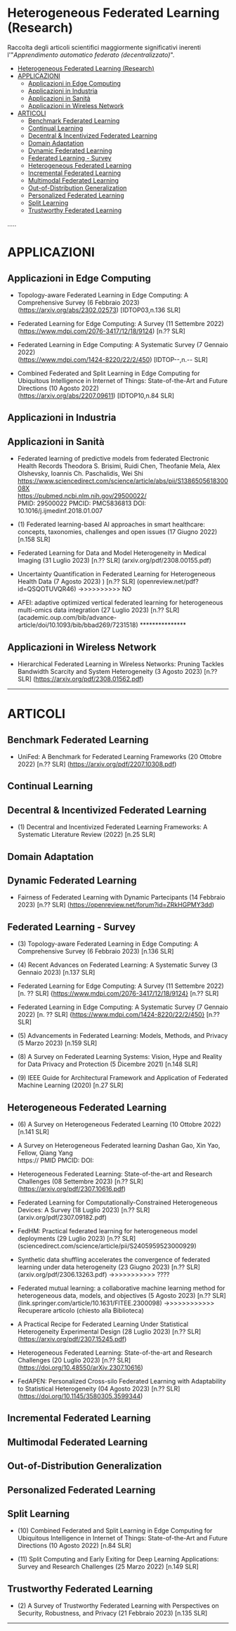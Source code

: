 # Heterogeneous Federated Learning (Research)
Raccolta degli articoli scientifici maggiormente significativi inerenti l'"_Apprendimento automatico federato (decentralizzato)_".
 

- [Heterogeneous Federated Learning (Research)](#heterogeneous-federated-learning-research)
- [APPLICAZIONI](#applicazioni)
  - [Applicazioni in Edge Computing](#applicazioni-in-edge-computing)
  - [Applicazioni in Industria](#applicazioni-in-industria)
  - [Applicazioni in Sanità](#applicazioni-in-sanità)
  - [Applicazioni in Wireless Network](#applicazioni-in-wireless-network)
- [ARTICOLI](#articoli)
  - [Benchmark Federated Learning](#benchmark-federated-learning)
  - [Continual Learning](#continual-learning)
  - [Decentral \& Incentivized Federated Learning](#decentral--incentivized-federated-learning)
  - [Domain Adaptation](#domain-adaptation)
  - [Dynamic Federated Learning](#dynamic-federated-learning)
  - [Federated Learning - Survey](#federated-learning---survey)
  - [Heterogeneous Federated Learning](#heterogeneous-federated-learning)
  - [Incremental Federated Learning](#incremental-federated-learning)
  - [Multimodal Federated Learning](#multimodal-federated-learning)
  - [Out-of-Distribution Generalization](#out-of-distribution-generalization)
  - [Personalized Federated Learning](#personalized-federated-learning)
  - [Split Learning](#split-learning)
  - [Trustworthy Federated Learning](#trustworthy-federated-learning)

 

.....


# APPLICAZIONI

## Applicazioni in Edge Computing

* Topology-aware Federated Learning in Edge Computing: A Comprehensive Survey (6 Febbraio 2023)   
  (https://arxiv.org/abs/2302.02573) [IDTOP03,n.136 SLR]

* Federated Learning for Edge Computing: A Survey (11 Settembre 2022)   
  (https://www.mdpi.com/2076-3417/12/18/9124) [n.?? SLR]

* Federated Learning in Edge Computing: A Systematic Survey (7 Gennaio 2022)    
  (https://www.mdpi.com/1424-8220/22/2/450) [IDTOP--,n.-- SLR]

* Combined Federated and Split Learning in Edge Computing for Ubiquitous Intelligence in Internet of Things: State-of-the-Art and Future Directions (10 Agosto 2022)   
  (https://arxiv.org/abs/2207.09611) [IDTOP10,n.84 SLR]


## Applicazioni in Industria


## Applicazioni in Sanità

* Federated learning of predictive models from federated Electronic Health Records
Theodora S. Brisimi, Ruidi Chen, Theofanie Mela, Alex Olshevsky, Ioannis Ch. Paschalidis, Wei Shi \
https://www.sciencedirect.com/science/article/abs/pii/S138650561830008X \
https://pubmed.ncbi.nlm.nih.gov/29500022/ \
PMID: 29500022 PMCID: PMC5836813 DOI: 10.1016/j.ijmedinf.2018.01.007

* (1) Federated learning-based AI approaches in smart healthcare: concepts, taxonomies, challenges and open issues (17 Giugno 2022) [n.158 SLR]

* Federated Learning for Data and Model Heterogeneity in Medical Imaging (31 Luglio 2023) [n.?? SLR] (arxiv.org/pdf/2308.00155.pdf)

* Uncertainty Quantification in Federated Learning for Heterogeneous Health Data (7 Agosto 2023) ) [n.?? SLR] (openreview.net/pdf?id=QSQOTUVQR46)  ->>>>>>>>>> NO

* AFEI: adaptive optimized vertical federated learning for heterogeneous multi-omics data integration (27 Luglio 2023) [n.?? SLR] (academic.oup.com/bib/advance-article/doi/10.1093/bib/bbad269/7231518) ***************


## Applicazioni in Wireless Network

* Hierarchical Federated Learning in Wireless Networks: Pruning Tackles Bandwidth Scarcity and System Heterogeneity (3 Agosto 2023) [n.?? SLR] (https://arxiv.org/pdf/2308.01562.pdf)



-------------

# ARTICOLI

## Benchmark Federated Learning

* UniFed: A Benchmark for Federated Learning Frameworks (20 Ottobre 2022) [n.?? SLR] (https://arxiv.org/pdf/2207.10308.pdf)


## Continual Learning

## Decentral & Incentivized Federated Learning

* (1) Decentral and Incentivized Federated Learning Frameworks: A Systematic Literature Review (2022) [n.25 SLR]


## Domain Adaptation

## Dynamic Federated Learning

* Fairness of Federated Learning with Dynamic Partecipants (14 Febbraio 2023) [n.?? SLR] (https://openreview.net/forum?id=ZRkHGPMY3dd)


## Federated Learning - Survey

* (3) Topology-aware Federated Learning in Edge Computing: A Comprehensive Survey (6 Febbraio 2023) [n.136 SLR]

* (4) Recent Advances on Federated Learning: A Systematic Survey (3 Gennaio 2023) [n.137 SLR]

* Federated Learning for Edge Computing: A Survey (11 Settembre 2022) [n. ?? SLR] {https://www.mdpi.com/2076-3417/12/18/9124} [n.?? SLR]

* Federated Learning in Edge Computing: A Systematic Survey (7 Gennaio 2022) [n. ?? SLR] {https://www.mdpi.com/1424-8220/22/2/450} [n.?? SLR]

* (5) Advancements in Federated Learning: Models, Methods, and Privacy (5 Marzo 2023) [n.159 SLR]

* (8) A Survey on Federated Learning Systems: Vision, Hype and Reality for Data Privacy and Protection (5 Dicembre 2021) [n.148 SLR]

* (9) IEEE Guide for Architectural Framework and Application of Federated Machine Learning (2020) [n.27 SLR]


## Heterogeneous Federated Learning

* (6) A Survey on Heterogeneous Federated Learning (10 Ottobre 2022) [n.141 SLR]

* A Survey on Heterogeneous Federated learning
Dashan Gao, Xin Yao, Fellow, Qiang Yang \
https://
PMID  PMCID:  DOI:

* Heterogeneous Federated Learning: State-of-the-art and Research Challenges (08 Settembre 2023) [n.?? SLR] (https://arxiv.org/pdf/2307.10616.pdf)

* Federated Learning for Computationally-Constrained Heterogeneous Devices: A Survey (18 Luglio 2023) [n.?? SLR] (arxiv.org/pdf/2307.09182.pdf)

* FedHM: Practical federated learning for heterogeneous model deployments (29 Luglio 2023) [n.?? SLR] (sciencedirect.com/science/article/pii/S2405959523000929)

* Synthetic data shuffling accelerates the convergence of federated learning under data heterogeneity (23 Giugno 2023) [n.?? SLR] (arxiv.org/pdf/2306.13263.pdf) ->>>>>>>>>>> ????

* Federated mutual learning: a collaborative machine learning method for heterogeneous data, models, and objectives (5 Agosto 2023) [n.?? SLR] (link.springer.com/article/10.1631/FITEE.2300098) ->>>>>>>>>>>> Recuperare articolo (chiesto alla Biblioteca)

* A Practical Recipe for Federated Learning Under Statistical Heterogeneity Experimental Design (28 Luglio 2023) [n.?? SLR] (https://arxiv.org/pdf/2307.15245.pdf)

* Heterogeneous Federated Learning: State-of-the-art and Research Challenges (20 Luglio 2023) [n.?? SLR] (https://doi.org/10.48550/arXiv.2307.10616)

* FedAPEN: Personalized Cross-silo Federated Learning with Adaptability to Statistical Heterogeneity (04 Agosto 2023) [n.?? SLR] (https://doi.org/10.1145/3580305.3599344)


## Incremental Federated Learning

## Multimodal Federated Learning

## Out-of-Distribution Generalization

## Personalized Federated Learning

## Split Learning

* (10) Combined Federated and Split Learning in Edge Computing for Ubiquitous Intelligence in Internet of Things: State-of-the-Art and Future Directions (10 Agosto 2022) [n.84 SLR]

* (11) Split Computing and Early Exiting for Deep Learning Applications: Survey and Research Challenges (25 Marzo 2022) [n.149 SLR]


## Trustworthy Federated Learning

* (2) A Survey of Trustworthy Federated Learning with Perspectives on Security, Robustness, and Privacy (21 Febbraio 2023) [n.135 SLR]


-------------------


